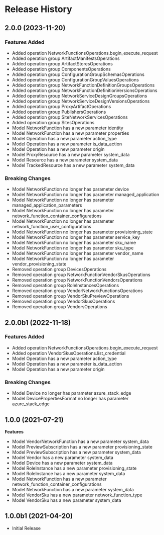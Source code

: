 # Release History

## 2.0.0 (2023-11-20)

### Features Added

  - Added operation NetworkFunctionsOperations.begin_execute_request
  - Added operation group ArtifactManifestsOperations
  - Added operation group ArtifactStoresOperations
  - Added operation group ComponentsOperations
  - Added operation group ConfigurationGroupSchemasOperations
  - Added operation group ConfigurationGroupValuesOperations
  - Added operation group NetworkFunctionDefinitionGroupsOperations
  - Added operation group NetworkFunctionDefinitionVersionsOperations
  - Added operation group NetworkServiceDesignGroupsOperations
  - Added operation group NetworkServiceDesignVersionsOperations
  - Added operation group ProxyArtifactOperations
  - Added operation group PublishersOperations
  - Added operation group SiteNetworkServicesOperations
  - Added operation group SitesOperations
  - Model NetworkFunction has a new parameter identity
  - Model NetworkFunction has a new parameter properties
  - Model Operation has a new parameter action_type
  - Model Operation has a new parameter is_data_action
  - Model Operation has a new parameter origin
  - Model ProxyResource has a new parameter system_data
  - Model Resource has a new parameter system_data
  - Model TrackedResource has a new parameter system_data

### Breaking Changes

  - Model NetworkFunction no longer has parameter device
  - Model NetworkFunction no longer has parameter managed_application
  - Model NetworkFunction no longer has parameter managed_application_parameters
  - Model NetworkFunction no longer has parameter network_function_container_configurations
  - Model NetworkFunction no longer has parameter network_function_user_configurations
  - Model NetworkFunction no longer has parameter provisioning_state
  - Model NetworkFunction no longer has parameter service_key
  - Model NetworkFunction no longer has parameter sku_name
  - Model NetworkFunction no longer has parameter sku_type
  - Model NetworkFunction no longer has parameter vendor_name
  - Model NetworkFunction no longer has parameter vendor_provisioning_state
  - Removed operation group DevicesOperations
  - Removed operation group NetworkFunctionVendorSkusOperations
  - Removed operation group NetworkFunctionVendorsOperations
  - Removed operation group RoleInstancesOperations
  - Removed operation group VendorNetworkFunctionsOperations
  - Removed operation group VendorSkuPreviewOperations
  - Removed operation group VendorSkusOperations
  - Removed operation group VendorsOperations

## 2.0.0b1 (2022-11-18)

### Features Added

  - Added operation NetworkFunctionsOperations.begin_execute_request
  - Added operation VendorSkusOperations.list_credential
  - Model Operation has a new parameter action_type
  - Model Operation has a new parameter is_data_action
  - Model Operation has a new parameter origin

### Breaking Changes

  - Model Device no longer has parameter azure_stack_edge
  - Model DevicePropertiesFormat no longer has parameter azure_stack_edge

## 1.0.0 (2021-07-21)

**Features**

  - Model VendorNetworkFunction has a new parameter system_data
  - Model PreviewSubscription has a new parameter provisioning_state
  - Model PreviewSubscription has a new parameter system_data
  - Model Vendor has a new parameter system_data
  - Model Device has a new parameter system_data
  - Model RoleInstance has a new parameter provisioning_state
  - Model RoleInstance has a new parameter system_data
  - Model NetworkFunction has a new parameter network_function_container_configurations
  - Model NetworkFunction has a new parameter system_data
  - Model VendorSku has a new parameter network_function_type
  - Model VendorSku has a new parameter system_data

## 1.0.0b1 (2021-04-20)

* Initial Release
